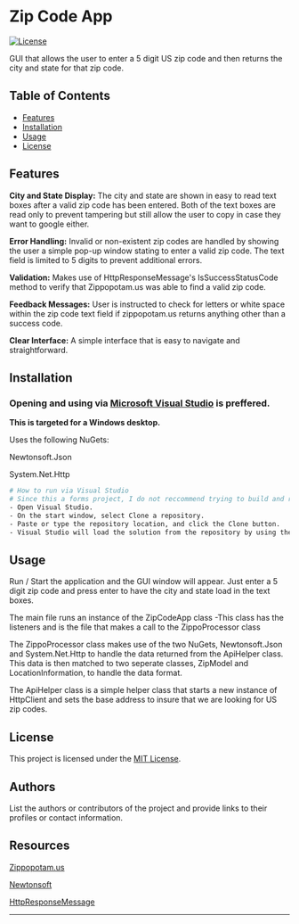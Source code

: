 # Zip Code App

[![License](https://img.shields.io/badge/license-MIT-blue.svg)](https://opensource.org/licenses/MIT)

GUI that allows the user to enter a 5 digit US zip code and then returns the city and state for that zip code.

## Table of Contents

- [Features](#features)
- [Installation](#installation)
- [Usage](#usage)
- [License](#license)

## Features

**City and State Display:** The city and state are shown in easy to read text boxes after a valid zip code has been entered. Both of the text boxes are read only to prevent tampering but still allow the user to copy in case they want to google either.

**Error Handling:** Invalid or non-existent zip codes are handled by showing the user a simple pop-up window stating to enter a valid zip code. The text field is limited to 5 digits to prevent additional errors.

**Validation:** Makes use of HttpResponseMessage's IsSuccessStatusCode method to verify that Zippopotam.us was able to find a valid zip code.

**Feedback Messages:** User is instructed to check for letters or white space within the zip code text field if zippopotam.us returns anything other than a success code. 

**Clear Interface:** A simple interface that is easy to navigate and straightforward.

## Installation

<h3>Opening and using via <a href="https://learn.microsoft.com/en-us/visualstudio/get-started/tutorial-open-project-from-repo?view=vs-2022">Microsoft Visual Studio</a> is preffered.</h3>

**This is targeted for a Windows desktop.**


Uses the following NuGets:

Newtonsoft.Json 

System.Net.Http


```bash
# How to run via Visual Studio
# Since this a forms project, I do not reccommend trying to build and run from the command line.
- Open Visual Studio.
- On the start window, select Clone a repository.
- Paste or type the repository location, and click the Clone button.
- Visual Studio will load the solution from the repository by using the Folder View in the Solution Explorer.
```

## Usage

Run / Start the application and the GUI window will appear.
Just enter a 5 digit zip code and press enter to have the city and state load in the text boxes.

The main file runs an instance of the ZipCodeApp class
-This class has the listeners and is the file that makes a call to the ZippoProcessor class

The ZippoProcessor class makes use of the two NuGets, Newtonsoft.Json and System.Net.Http to handle the data returned from the ApiHelper class. This data is then matched to two seperate classes, ZipModel and LocationInformation, to handle the data format.

The ApiHelper class is a simple helper class that starts a new instance of HttpClient and sets the base address to insure that we are looking for US zip codes.


## License

This project is licensed under the [MIT License](LICENSE). 

## Authors

List the authors or contributors of the project and provide links to their profiles or contact information.

## Resources

[Zippopotam.us](https://api.zippopotam.us/)

[Newtonsoft](https://www.newtonsoft.com/json/help/html/Introduction.htm)

[HttpResponseMessage](https://learn.microsoft.com/en-us/dotnet/api/system.net.http.httpresponsemessage?view=net-7.0)

---
